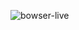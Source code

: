 ![bowser-live](https://github.com/Rayane0001/SAE_BDD_VRAI/assets/42336759/b9b9ff58-2bca-4f4e-a037-432322486ec9)
